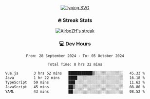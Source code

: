 
<div align="center">
  <a href="https://git.io/typing-svg"><img src="https://readme-typing-svg.demolab.com?font=Fira+Code&size=30&pause=1000&color=33F7F5&center=true&vCenter=true&width=435&lines=Hi+there+%F0%9F%91%8B+I+am+AirboZH+;Welcome+to+my+Github" alt="Typing SVG" /></a>

<h3>🔥 Streak Stats</h3>

<!-- GitHub Readme Streak Stats - https://github.com/DenverCoder1/github-readme-streak-stats -->
<p>
  <a href="https://github.com/DenverCoder1/github-readme-streak-stats">
    <img title="🔥 Get streak stats for your profile at git.io/streak-stats" alt="AirboZH's streak" src="https://streak-stats.demolab.com/?user=AirboZH&theme=monokai-metallian&hide_border=true"/>
  </a>
</p>

<h3>💻 Dev Hours</h3>
<!--START_SECTION:waka-->

```txt
From: 28 September 2024 - To: 05 October 2024

Total Time: 8 hrs 32 mins

Vue.js       3 hrs 52 mins   ███████████▒░░░░░░░░░░░░░   45.33 %
Java         1 hr 22 mins    ████░░░░░░░░░░░░░░░░░░░░░   16.18 %
TypeScript   59 mins         ███░░░░░░░░░░░░░░░░░░░░░░   11.62 %
JavaScript   45 mins         ██▒░░░░░░░░░░░░░░░░░░░░░░   08.80 %
YAML         43 mins         ██░░░░░░░░░░░░░░░░░░░░░░░   08.52 %
```

<!--END_SECTION:waka-->
</div>  
